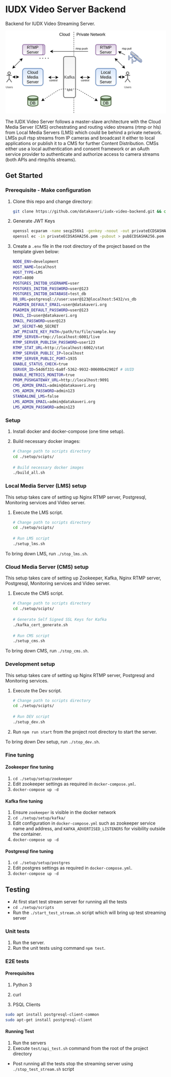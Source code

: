# IUDX Video Server Backend

Backend for IUDX Video Streaming Server. 


<p align="center">
<img src="./docs/diagrams/arch.png">
</p>

The IUDX Video Server follows a master-slave architecture with the 
Cloud Media Server (CMS) orchestrating and routing video streams (rtmp or hls) from 
Local Media Servers (LMS) which could be behind a private network.
LMSs pull rtsp streams from IP cameras and broadcast it either to 
local applications or publish it to a CMS for further Content Distribution.
CMSs either use a local authentication and consent framework or 
an oAuth service provider to authenticate and authorize access to camera streams 
(both APIs and rtmp/hls streams).



## Get Started

### Prerequisite - Make configuration

1. Clone this repo and change directory:

   ```sh
   git clone https://github.com/datakaveri/iudx-video-backend.git && cd iudx-video-backend
   ```

2. Generate JWT Keys 
    ```sh
    openssl ecparam -name secp256k1 -genkey -noout -out privateECDSASHA256.pem
    openssl ec -in privateECDSASHA256.pem -pubout > pubECDSASHA256.pem
    ```
3. Create a `.env` file in the root directory of the project based on the template given below:

    ```sh
    NODE_ENV=development
    HOST_NAME=localhost
    HOST_TYPE=LMS
    PORT=4000
    POSTGRES_INITDB_USERNAME=user
    POSTGRES_INITDB_PASSWORD=user@123
    POSTGRES_INITDB_DATABASE=test_db
    DB_URL=postgresql://user:user@123@localhost:5432/vs_db
    PGADMIN_DEFAULT_EMAIL=user@datakaveri.org
    PGADMIN_DEFAULT_PASSWORD=user@123
    EMAIL_ID=user@datakaveri.org
    EMAIL_PASSWORD=user@123
    JWT_SECRET=NO_SECRET
    JWT_PRIVATE_KEY_PATH=/path/to/file/sample.key
    RTMP_SERVER=rtmp://localhost:6001/live
    RTMP_SERVER_PUBLISH_PASSWORD=user123
    RTMP_STAT_URL=http://localhost:6002/stat
    RTMP_SERVER_PUBLIC_IP=localhost
    RTMP_SERVER_PUBLIC_PORT=1935
    ENABLE_STATUS_CHECK=true
    SERVER_ID=54d6f331-6a8f-5362-9932-00609b42902f # UUID
    ENABLE_METRICS_MONITOR=true
    PROM_PUSHGATEWAY_URL=http://localhost:9091
    CMS_ADMIN_EMAIL=admin@datakaveri.org
    CMS_ADMIN_PASSWORD=admin123
    STANDALONE_LMS=false
    LMS_ADMIN_EMAIL=admin@datakaveri.org
    LMS_ADMIN_PASSWORD=admin123
    ```

### Setup

1. Install docker and docker-compose (one time setup).
2. Build necessary docker images:

    ```sh
    # Change path to scripts directory
    cd ./setup/scipts/

    # Build necessary docker images
    ./build_all.sh
    ```

### Local Media Server (LMS) setup

This setup takes care of setting up Nginx RTMP server, Postgresql, Monitoring services and Video server.

1. Execute the LMS script.

    ```sh
    # Change path to scripts directory
    cd ./setup/scipts/

    # Run LMS script
    ./setup_lms.sh
    ```

To bring down LMS, run `./stop_lms.sh`.

### Cloud Media Server (CMS) setup

This setup takes care of setting up Zookeeper, Kafka, Nginx RTMP server, Postgresql, Monitoring services and Video server.

1. Execute the CMS script.

    ```sh
    # Change path to scripts directory
    cd ./setup/scipts/

    # Generate Self Signed SSL Keys for Kafka
    ./kafka_cert_generate.sh

    # Run CMS script
    ./setup_cms.sh
    ```

To bring down CMS, run `./stop_cms.sh`.

### Development setup

This setup takes care of setting up Nginx RTMP server, Postgresql and Monitoring services.

1. Execute the Dev script.

    ```sh
    # Change path to scripts directory
    cd ./setup/scipts/

    # Run DEV script
    ./setup_dev.sh
    ```

2. Run `npm run start` from the project root directory to start the server.

To bring down Dev setup, run `./stop_dev.sh`.

### Fine tuning

#### Zookeeper fine tuning

1. `cd ./setup/setup/zookeeper`
2. Edit zookeeper settings as required in `docker-compose.yml`.
3. `docker-compose up -d`

#### Kafka fine tuning

1. Ensure `zookeeper` is visible in the docker network
2. `cd ./setup/setup/kafka/`
3. Edit configuration in `docker-compose.yml` such as zookeeper service name and address, and `KAFKA_ADVERTISED_LISTENERS` for visibility outside the container.  
4. `docker-compose up -d`

#### Postgresql fine tuning

1. `cd ./setup/setup/postgres`
2. Edit postgres settings as required in `docker-compose.yml`.  
3. `docker-compose up -d`

## Testing

- At first start test stream server for running all the tests
- `cd ./setup/scripts`
- Run the `./start_test_stream.sh` script which will bring up test streaming server

### Unit tests

1. Run the server.
2. Run the unit tests using command `npm test`.

### E2E tests

#### Prerequisites

1. Python 3 

2. curl

3. PSQL Clients

```sh
sudo apt install postgresql-client-common
sudo apt-get install postgresql-client
```

#### Running Test

1. Run the servers
2. Execute `test/api_test.sh` command from the root of the project directory


- Post running all the tests stop the streaming server using `./stop_test_stream.sh` script
